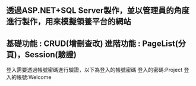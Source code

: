透過ASP.NET+SQL Server製作，並以管理員的角度進行製作，用來模擬領養平台的網站
----------------------------------------------------------------------
基礎功能 : CRUD(增刪查改) 
進階功能 : PageList(分頁)，Session(驗證)
----------------------------------------------------------------------
登入需要透過帳號密碼進行驗證，以下為登入的帳號密碼
登入的密碼:Project
登入的帳號:Welcome
